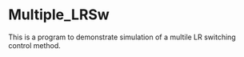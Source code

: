 # Multiple_LRSw

This is a program to demonstrate simulation of a multile LR switching control method.
